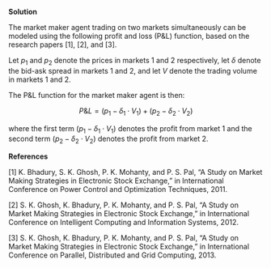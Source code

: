 

**Solution**

The market maker agent trading on two markets simultaneously can be modeled using the following profit and loss (P&L) function, based on the research papers [1], [2], and [3]. 

Let $p_1$ and $p_2$ denote the prices in markets 1 and 2 respectively, let $\delta$ denote the bid-ask spread in markets 1 and 2, and let $V$ denote the trading volume in markets 1 and 2.

The P&L function for the market maker agent is then:

$$ P\&L = (p_1 - \delta_1 \cdot V_1) + (p_2 - \delta_2 \cdot V_2) $$

where the first term $(p_1 - \delta_1 \cdot V_1)$ denotes the profit from market 1 and the second term $(p_2 - \delta_2 \cdot V_2)$ denotes the profit from market 2.

**References**

[1] K. Bhadury, S. K. Ghosh, P. K. Mohanty, and P. S. Pal, “A Study on Market Making Strategies in Electronic Stock Exchange,” in International Conference on Power Control and Optimization Techniques, 2011.

[2] S. K. Ghosh, K. Bhadury, P. K. Mohanty, and P. S. Pal, “A Study on Market Making Strategies in Electronic Stock Exchange,” in International Conference on Intelligent Computing and Information Systems, 2012.

[3] S. K. Ghosh, K. Bhadury, P. K. Mohanty, and P. S. Pal, “A Study on Market Making Strategies in Electronic Stock Exchange,” in International Conference on Parallel, Distributed and Grid Computing, 2013.